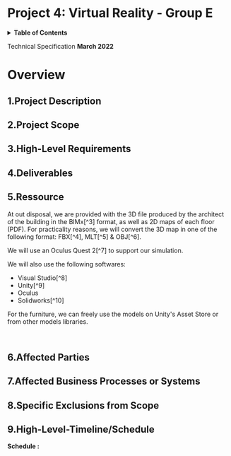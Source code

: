 # Project 4: Virtual Reality - Group E

<details>
<summary><strong id="table_of_contents">Table of Contents</strong></summary>

- [Project 4: Virtual Reality - Group E](#project-4-virtual-reality---group-e)
- [Project Description](#Project-Description)
- [Project Scope](#Project-Scope)
- [High Level Requirements](#High-Level-Requirements)
- [Deliverable](#Deliverable)
- [Ressource](#Ressource)
- [Affected Parties](#Affected-Parties)
- [Affected Business Processes or Systems](#Affected-Business-Processes-or-Systems)
- [Specific Exclusions from Scope](#Specific-Exclusions-from-Scope)
- [High-Level Timeline/Schedule](#High-Level-Timeline/Schedule)


</details>

Technical Specification **March 2022**  


# Overview

## 1.Project Description


## 2.Project Scope


## 3.High-Level Requirements


## 4.Deliverables


## 5.Ressource

At out disposal, we are provided with the 3D file produced by the architect of the building in the BIMx[^3] format, as well as 2D maps of each floor (PDF). For practicality reasons, we will convert the 3D map in one of the following format: FBX[^4], MLT[^5] & OBJ[^6].

 We will use an Oculus Quest 2[^7] to support our simulation.

 We will also use the following softwares:
 - Visual Studio[^8]
 - Unity[^9]
 - Oculus
 - Solidworks[^10]

 For the furniture, we can freely use the models on Unity's Asset Store or from other models libraries.

 <br>

## 6.Affected Parties


## 7.Affected Business Processes or Systems


## 8.Specific Exclusions from Scope


## 9.High-Level-Timeline/Schedule

**Schedule :**
